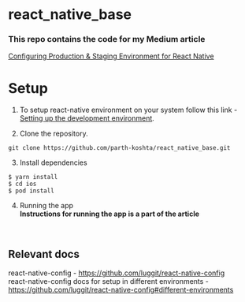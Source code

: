 # react_native_base
### This repo contains the code for my Medium article 
[Configuring Production & Staging Environment for React Native](https://parthkoshta.medium.com/configuring-production-staging-environments-for-react-native-91e03fffbe09)


# Setup

1. To setup react-native environment on your system follow this link - [Setting up the development environment](https://reactnative.dev/docs/environment-setup).

2. Clone the repository.
```
git clone https://github.com/parth-koshta/react_native_base.git
```

3. Install dependencies 
```
$ yarn install
$ cd ios
$ pod install
```
4. Running the app  
**Instructions for running the app is a part of the article**
<br />

## Relevant docs
react-native-config - https://github.com/luggit/react-native-config  
react-native-config docs for setup in different environments - https://github.com/luggit/react-native-config#different-environments
